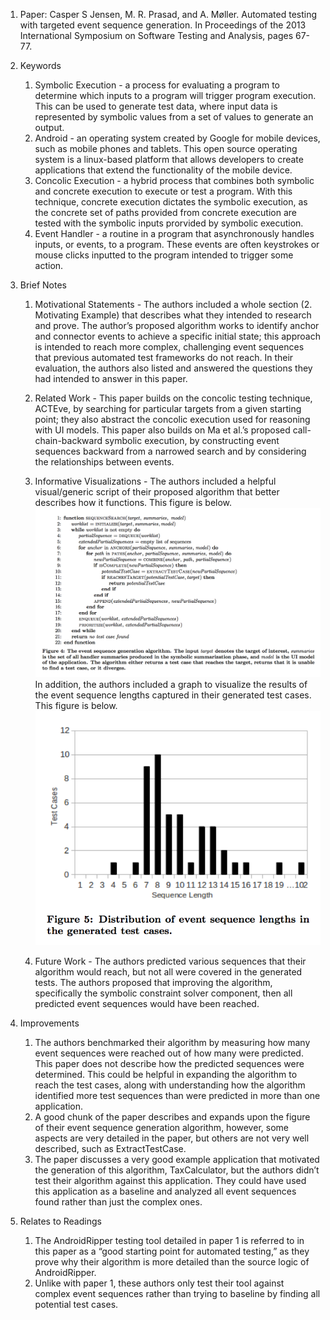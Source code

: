 1. Paper:
	Casper S Jensen, M. R. Prasad, and A. Møller. Automated testing with targeted event sequence generation. In Proceedings of the 2013 International Symposium on Software Testing and Analysis, pages 67-77.

2. Keywords
	1. Symbolic Execution - a process for evaluating a program to determine which inputs to a program will trigger program execution. This can be used to generate test data, where input data is represented by symbolic values from a set of values to generate an output.
	2. Android - an operating system created by Google for mobile devices, such as mobile phones and tablets. This open source operating system is a linux-based platform that allows developers to create applications that extend the functionality of the mobile device.
	3. Concolic Execution - a hybrid process that combines both symbolic and concrete execution to execute or test a program. With this technique, concrete execution dictates the symbolic execution, as the concrete set of paths provided from concrete execution are tested with the symbolic inputs prorvided by symbolic execution.
	4. Event Handler - a routine in a program that asynchronously handles inputs, or events, to a program. These events are often keystrokes or mouse clicks inputted to the program intended to trigger some action. 
3. Brief Notes
	1. Motivational Statements - The authors included a whole section (2. Motivating Example) that describes what they intended to research and prove. The author’s proposed algorithm works to identify anchor and connector events to achieve a specific initial state; this approach is intended to reach more complex, challenging event sequences that previous automated test frameworks do not reach. In their evaluation, the authors also listed and answered the questions they had intended to answer in this paper. 
	2. Related Work - This paper builds on the concolic testing technique, ACTEve, by searching for particular targets from a given starting point; they also abstract the concolic execution used for reasoning with UI models. This paper also builds on Ma et al.’s proposed call-chain-backward symbolic execution, by constructing event sequences backward from a narrowed search and by considering the relationships between events.
	3. Informative Visualizations - The authors included a helpful visual/generic script of their proposed algorithm that better describes how it functions. This figure is below. ![Algorithm](https://github.com/gbtimmon/ase16GBT/blob/master/read/5/Figure_4.png "Algorithm")
	In addition, the authors included a graph to visualize the results of the event sequence lengths captured in their generated test cases. This figure is below. ![Results](https://github.com/gbtimmon/ase16GBT/blob/master/read/5/Figure_5.png "Results")

	4. Future Work - The authors predicted various sequences that their algorithm would reach, but not all were covered in the generated tests. The authors proposed that improving the algorithm, specifically the symbolic constraint solver component, then all predicted event sequences would have been reached.
4. Improvements
	1. The authors benchmarked their algorithm by measuring how many event sequences were reached out of how many were predicted. This paper does not describe how the predicted sequences were determined. This could be helpful in expanding the algorithm to reach the test cases, along with understanding how the algorithm identified more test sequences than were predicted in more than one application.
	2. A good chunk of the paper describes and expands upon the figure of their event sequence generation algorithm, however, some aspects are very detailed in the paper, but others are not very well described, such as ExtractTestCase. 
	3. The paper discusses a very good example application that motivated the generation of this algorithm, TaxCalculator, but the authors didn’t test their algorithm against this application. They could have used this application as a baseline and analyzed all event sequences found rather than just the complex ones.
5. Relates to Readings
	1. The AndroidRipper testing tool detailed in paper 1 is referred to in this paper as a “good starting point for automated testing,” as they prove why their algorithm is more detailed than the source logic of AndroidRipper.
	2. Unlike with paper 1, these authors only test their tool against complex event sequences rather than trying to baseline by finding all potential test cases.
